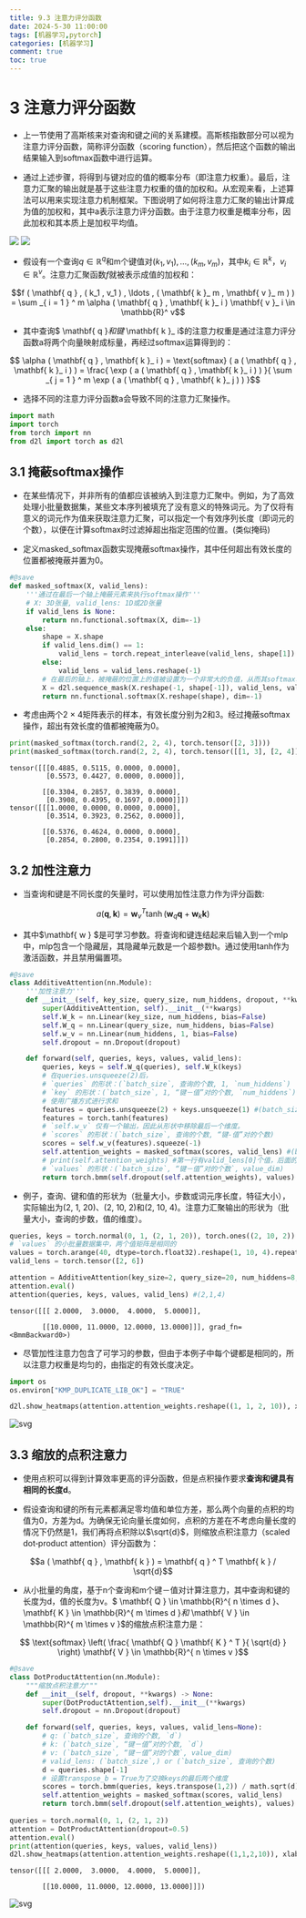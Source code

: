 ```yaml
---
title: 9.3 注意力评分函数
date: 2024-5-30 11:00:00
tags: [机器学习,pytorch]
categories: [机器学习]
comment: true
toc: true
---
```

#  
<!--more-->
# 3 注意力评分函数

- 上一节使用了高斯核来对查询和键之间的关系建模。高斯核指数部分可以视为注意力评分函数，简称评分函数（scoring function），然后把这个函数的输出结果输入到softmax函数中进行运算。

- 通过上述步骤，将得到与键对应的值的概率分布（即注意力权重）。最后，注意力汇聚的输出就是基于这些注意力权重的值的加权和。从宏观来看，上述算法可以用来实现注意力机制框架。下图说明了如何将注意力汇聚的输出计算成为值的加权和，其中a表示注意力评分函数。由于注意力权重是概率分布，因此加权和其本质上是加权平均值。

![](../../../../../../themes/yilia/source/img/deeplearning/code/pytorch/9_attention/3_attention_score/1.png)
![](img/deeplearning/code/pytorch/9_attention/3_attention_score/1.png)

- 假设有一个查询$q\in\mathbb{R}^ q$和m个键值对$(k_1,v_1),\ldots,(k_m,v_m)$，其中$k_ i \in \mathbb{R}^ k$，$v_ i \in \mathbb{R}^ v$。注意力汇聚函数$f$就被表示成值的加权和：

$$f ( \mathbf{ q } , ( k_1 , v_1 ) , \ldots , ( \mathbf{ k }_ m , \mathbf{ v }_ m ) ) = \sum _{ i = 1 } ^ m \alpha ( \mathbf{ q } , \mathbf{ k }_ i ) \mathbf{ v }_ i \in \mathbb{R}^ v$$

- 其中查询$ \mathbf{ q }$和键$ \mathbf{ k }_ i$的注意力权重是通过注意力评分函数a将两个向量映射成标量，再经过softmax运算得到的：

$$ \alpha ( \mathbf{ q } , \mathbf{ k }_ i ) = \text{softmax} ( a ( \mathbf{ q } , \mathbf{ k }_ i ) ) = \frac{ \exp ( a ( \mathbf{ q } , \mathbf{ k }_ i ) ) }{ \sum _{ j = 1 } ^ m \exp ( a ( \mathbf{ q } , \mathbf{ k }_ j ) ) }$$

- 选择不同的注意力评分函数a会导致不同的注意力汇聚操作。


```python
import math
import torch
from torch import nn
from d2l import torch as d2l
```

## 3.1 掩蔽softmax操作

- 在某些情况下，并非所有的值都应该被纳入到注意力汇聚中。例如，为了高效处理小批量数据集，某些文本序列被填充了没有意义的特殊词元。为了仅将有意义的词元作为值来获取注意力汇聚，可以指定一个有效序列长度（即词元的个数），以便在计算softmax时过滤掉超出指定范围的位置。(类似掩码)

- 定义masked_softmax函数实现掩蔽softmax操作，其中任何超出有效长度的位置都被掩蔽并置为0。


```python
#@save
def masked_softmax(X, valid_lens):
    '''通过在最后一个轴上掩蔽元素来执行softmax操作'''
    # X: 3D张量, valid_lens: 1D或2D张量
    if valid_lens is None:
        return nn.functional.softmax(X, dim=-1)
    else:
        shape = X.shape
        if valid_lens.dim() == 1:
            valid_lens = torch.repeat_interleave(valid_lens, shape[1])
        else:
            valid_lens = valid_lens.reshape(-1)
        # 在最后的轴上，被掩蔽的位置上的值被设置为一个非常大的负值，从而其softmax输出为0
        X = d2l.sequence_mask(X.reshape(-1, shape[-1]), valid_lens, value=-1e6)
        return nn.functional.softmax(X.reshape(shape), dim=-1)
```

- 考虑由两个2 × 4矩阵表示的样本，有效长度分别为2和3。经过掩蔽softmax操作，超出有效长度的值都被掩蔽为0。


```python
print(masked_softmax(torch.rand(2, 2, 4), torch.tensor([2, 3])))
print(masked_softmax(torch.rand(2, 2, 4), torch.tensor([[1, 3], [2, 4]])))
```

    tensor([[[0.4885, 0.5115, 0.0000, 0.0000],
             [0.5573, 0.4427, 0.0000, 0.0000]],
    
            [[0.3304, 0.2857, 0.3839, 0.0000],
             [0.3908, 0.4395, 0.1697, 0.0000]]])
    tensor([[[1.0000, 0.0000, 0.0000, 0.0000],
             [0.3514, 0.3923, 0.2562, 0.0000]],
    
            [[0.5376, 0.4624, 0.0000, 0.0000],
             [0.2854, 0.2800, 0.2354, 0.1991]]])
    

## 3.2 加性注意力

- 当查询和键是不同长度的矢量时，可以使用加性注意力作为评分函数:

$$a ( \mathbf{ q } , \mathbf{ k } ) = \mathbf{ w } _ v ^ T \tanh ( \mathbf{ w } _ q \mathbf{ q } + \mathbf{ w } _ k \mathbf{ k } )$$

- 其中$\mathbf{ w } $是可学习参数。将查询和键连结起来后输入到一个mlp中，mlp包含一个隐藏层，其隐藏单元数是一个超参数h。通过使用tanh作为激活函数，并且禁用偏置项。


```python
#@save
class AdditiveAttention(nn.Module):
    '''加性注意力'''
    def __init__(self, key_size, query_size, num_hiddens, dropout, **kwargs) -> None:
        super(AdditiveAttention, self).__init__(**kwargs)
        self.W_k = nn.Linear(key_size, num_hiddens, bias=False)
        self.W_q = nn.Linear(query_size, num_hiddens, bias=False)
        self.w_v = nn.Linear(num_hiddens, 1, bias=False)
        self.dropout = nn.Dropout(dropout)

    def forward(self, queries, keys, values, valid_lens):
        queries, keys = self.W_q(queries), self.W_k(keys)
        # 在queries.unsqueeze(2)后，
        # `queries` 的形状：(`batch_size`, 查询的个数, 1, `num_hiddens`)
        # `key` 的形状：(`batch_size`, 1, “键－值”对的个数, `num_hiddens`)
        # 使用广播方式进行求和
        features = queries.unsqueeze(2) + keys.unsqueeze(1) #(batch_size, 查询的个数, “键-值”对的个数, num_hiddens)
        features = torch.tanh(features)
        # `self.w_v` 仅有一个输出，因此从形状中移除最后一个维度。
        # `scores` 的形状：(`batch_size`, 查询的个数, “键-值”对的个数)
        scores = self.w_v(features).squeeze(-1)
        self.attention_weights = masked_softmax(scores, valid_lens) #(batch_size, 查询的个数, “键-值”对的个数)
        # print(self.attention_weights) #第一行有valid_lens[0]个值，后面的都是0, 第二行有valid_lens[1]个值，后面的都是0
        # `values` 的形状：(`batch_size`, “键－值”对的个数`, value_dim)
        return torch.bmm(self.dropout(self.attention_weights), values) #(batch_size, 查询的个数, value_dim)
```

- 例子，查询、键和值的形状为（批量大小，步数或词元序长度，特征大小），实际输出为(2, 1, 20)、(2, 10, 2)和(2, 10, 4)。注意力汇聚输出的形状为（批量大小，查询的步数，值的维度）。


```python
queries, keys = torch.normal(0, 1, (2, 1, 20)), torch.ones((2, 10, 2))
# `values` 的小批量数据集中，两个值矩阵是相同的
values = torch.arange(40, dtype=torch.float32).reshape(1, 10, 4).repeat(2, 1, 1)
valid_lens = torch.tensor([2, 6])

attention = AdditiveAttention(key_size=2, query_size=20, num_hiddens=8, dropout=0.1)
attention.eval()
attention(queries, keys, values, valid_lens) #(2,1,4)
```




    tensor([[[ 2.0000,  3.0000,  4.0000,  5.0000]],
    
            [[10.0000, 11.0000, 12.0000, 13.0000]]], grad_fn=<BmmBackward0>)



- 尽管加性注意力包含了可学习的参数，但由于本例子中每个键都是相同的，所以注意力权重是均匀的，由指定的有效长度决定。


```python
import os
os.environ["KMP_DUPLICATE_LIB_OK"] = "TRUE"

d2l.show_heatmaps(attention.attention_weights.reshape((1, 1, 2, 10)), xlabel='Keys', ylabel='Queries')
```


    
![svg](img/deeplearning/code/pytorch/9_attention/3_attention_score_files/3_attention_score_11_0.svg)
    


## 3.3 缩放的点积注意力

- 使用点积可以得到计算效率更高的评分函数，但是点积操作要求**查询和键具有相同的长度d**。

- 假设查询和键的所有元素都满足零均值和单位方差，那么两个向量的点积的均值为0，方差为d。为确保无论向量长度如何，点积的方差在不考虑向量长度的情况下仍然是1，我们再将点积除以$\sqrt{d}$，则缩放点积注意力（scaled dot‐product attention）评分函数为：

$$a ( \mathbf{ q } , \mathbf{ k } ) = \mathbf{ q } ^ T \mathbf{ k } / \sqrt{d}$$

- 从小批量的角度，基于n个查询和m个键－值对计算注意力，其中查询和键的长度为d，值的长度为v。$ \mathbf{ Q } \in \mathbb{R}^{ n \times d }$、$ \mathbf{ K } \in \mathbb{R}^{ m \times d }$和$ \mathbf{ V } \in \mathbb{R}^{ m \times v }$的缩放点积注意力是：

$$ \text{softmax} \left( \frac{ \mathbf{ Q } \mathbf{ K } ^ T }{ \sqrt{d} } \right) \mathbf{ V } \in \mathbb{R}^{ n \times v }$$



```python
#@save
class DotProductAttention(nn.Module):
    """缩放点积注意力"""
    def __init__(self, dropout, **kwargs) -> None:
        super(DotProductAttention,self).__init__(**kwargs)
        self.dropout = nn.Dropout(dropout)

    def forward(self, queries, keys, values, valid_lens=None):
        # q: (`batch_size`, 查询的个数, `d`)
        # k: (`batch_size`, “键－值”对的个数, `d`)
        # v: (`batch_size`, “键－值”对的个数`, value_dim)
        # valid_lens: (`batch_size`,) or (`batch_size`, 查询的个数)
        d = queries.shape[-1]
        # 设置transpose_b = True为了交换keys的最后两个维度
        scores = torch.bmm(queries, keys.transpose(1,2)) / math.sqrt(d)
        self.attention_weights = masked_softmax(scores, valid_lens)
        return torch.bmm(self.dropout(self.attention_weights), values)
    
queries = torch.normal(0, 1, (2, 1, 2))
attention = DotProductAttention(dropout=0.5)
attention.eval()
print(attention(queries, keys, values, valid_lens))
d2l.show_heatmaps(attention.attention_weights.reshape((1,1,2,10)), xlabel='Keys', ylabel='Queries')
```

    tensor([[[ 2.0000,  3.0000,  4.0000,  5.0000]],
    
            [[10.0000, 11.0000, 12.0000, 13.0000]]])
    


    
![svg](img/deeplearning/code/pytorch/9_attention/3_attention_score_files/3_attention_score_13_1.svg)
    

